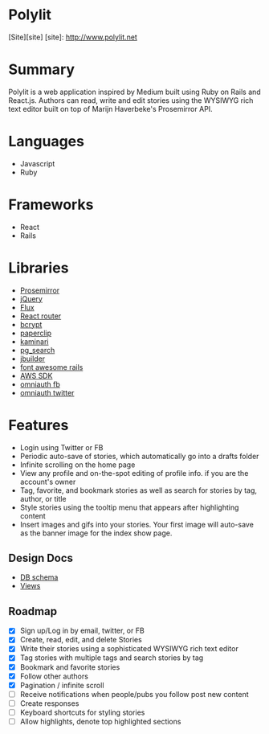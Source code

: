 # Polylit

[Site][site]
[site]: http://www.polylit.net

# Summary
Polylit is a web application inspired by Medium built using Ruby on Rails
and React.js. Authors can read, write and edit stories using the WYSIWYG
rich text editor built on top of Marijn Haverbeke's Prosemirror API.

# Languages
- Javascript
- Ruby

# Frameworks
- React
- Rails

# Libraries

- [Prosemirror](http://prosemirror.net)
- [jQuery](http://jquery.com)
- [Flux](https://facebook.github.io/flux)
- [React router](https://github.com/rackt/react-router)
- [bcrypt](https://github.com/codahale/bcrypt-ruby)
- [paperclip](https://github.com/thoughtbot/paperclip)
- [kaminari](https://github.com/amatsuda/kaminari)
- [pg_search](https://github.com/Casecommons/pg_search)
- [jbuilder](https://github.com/rails/jbuilder)
- [font awesome rails](https://github.com/bokmann/font-awesome-rails)
- [AWS SDK](https://github.com/aws/aws-sdk-rails)
- [omniauth fb](https://github.com/mkdynamic/omniauth-facebook)
- [omniauth twitter](https://github.com/arunagw/omniauth-twitter)

# Features
- Login using Twitter or FB
- Periodic auto-save of stories, which automatically go into a drafts folder
- Infinite scrolling on the home page
- View any profile and on-the-spot editing of profile info. if you are the account's owner
- Tag, favorite, and bookmark stories as well as search for stories by tag, author, or title
- Style stories using the tooltip menu that appears after highlighting content
- Insert images and gifs into your stories. Your first image will auto-save as the banner image for the index show page.

## Design Docs
* [DB schema][schema]
* [Views][views]

[views]: ./docs/views.md
[schema]: ./docs/schema.md

## Roadmap

- [x] Sign up/Log in by email, twitter, or FB
- [x] Create, read, edit, and delete Stories
- [x] Write their stories using a sophisticated WYSIWYG rich text editor
- [x] Tag stories with multiple tags and search stories by tag
- [x] Bookmark and favorite stories
- [x] Follow other authors
- [x] Pagination / infinite scroll
- [ ] Receive notifications when people/pubs you follow post new content
- [ ] Create responses
- [ ] Keyboard shortcuts for styling stories
- [ ] Allow highlights, denote top highlighted sections

